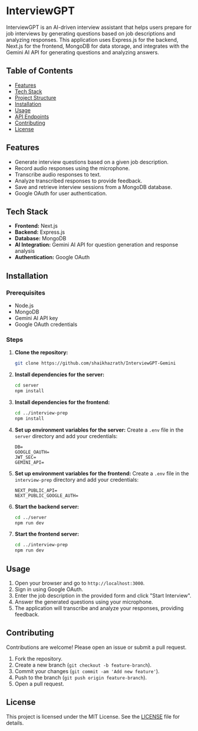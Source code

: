 # InterviewGPT

InterviewGPT is an AI-driven interview assistant that helps users prepare for job interviews by generating questions based on job descriptions and analyzing responses. This application uses Express.js for the backend, Next.js for the frontend, MongoDB for data storage, and integrates with the Gemini AI API for generating questions and analyzing answers.

## Table of Contents
- [Features](#features)
- [Tech Stack](#tech-stack)
- [Project Structure](#project-structure)
- [Installation](#installation)
- [Usage](#usage)
- [API Endpoints](#api-endpoints)
- [Contributing](#contributing)
- [License](#license)

## Features
- Generate interview questions based on a given job description.
- Record audio responses using the microphone.
- Transcribe audio responses to text.
- Analyze transcribed responses to provide feedback.
- Save and retrieve interview sessions from a MongoDB database.
- Google OAuth for user authentication.

## Tech Stack
- **Frontend:** Next.js
- **Backend:** Express.js
- **Database:** MongoDB
- **AI Integration:** Gemini AI API for question generation and response analysis
- **Authentication:** Google OAuth

## Installation

### Prerequisites
- Node.js
- MongoDB
- Gemini AI API key
- Google OAuth credentials

### Steps
1. **Clone the repository:**
   ```bash
   git clone https://github.com/shaikhazrath/InterviewGPT-Gemini
   ```

2. **Install dependencies for the server:**
   ```bash
   cd server
   npm install
   ```

3. **Install dependencies for the frontend:**
   ```bash
   cd ../interview-prep
   npm install
   ```

4. **Set up environment variables for the server:**
   Create a `.env` file in the `server` directory and add your credentials:
   ```env
   DB=
   GOOGLE_OAUTH=
   JWT_SEC=
   GEMINI_API=
   ```

5. **Set up environment variables for the frontend:**
   Create a `.env` file in the `interview-prep` directory and add your credentials:
   ```env
   NEXT_PUBLIC_API=
   NEXT_PUBLIC_GOOGLE_AUTH=
   ```

6. **Start the backend server:**
   ```bash
   cd ../server
   npm run dev
   ```

7. **Start the frontend server:**
   ```bash
   cd ../interview-prep
   npm run dev
   ```

## Usage
1. Open your browser and go to `http://localhost:3000`.
2. Sign in using Google OAuth.
3. Enter the job description in the provided form and click "Start Interview".
4. Answer the generated questions using your microphone.
5. The application will transcribe and analyze your responses, providing feedback.


## Contributing
Contributions are welcome! Please open an issue or submit a pull request.

1. Fork the repository.
2. Create a new branch (`git checkout -b feature-branch`).
3. Commit your changes (`git commit -am 'Add new feature'`).
4. Push to the branch (`git push origin feature-branch`).
5. Open a pull request.

## License
This project is licensed under the MIT License. See the [LICENSE](LICENSE) file for details.
